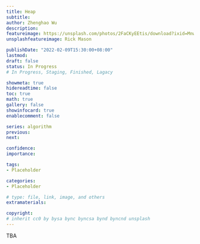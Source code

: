 ```yaml
---
title: Heap
subtitle: 
author: Zhenghao Wu
description: 
featureimage: https://unsplash.com/photos/2FaCKyEEtis/download?ixid=MnwxMjA3fDB8MXxzZWFyY2h8M3x8aGVhcHx8MHx8fHwxNjQzMDQ1OTY5&force=true&w=2400
unsplashfeatureimage: Rick Mason

publishDate: "2022-02-09T15:30:00+08:00"
lastmod: 
draft: false
status: In Progress
# In Progress, Staging, Finished, Lagacy

showmeta: true
hidereadtime: false
toc: true
math: true
gallery: false
showinfocard: true
enablecomment: false

series: algorithm
previous:
next:

confidence: 
importance: 

tags:
- Placeholder

categories:
- Placeholder

# type: file, link, image, and others
extramaterials:

copyright: 
# inherit cc0 by bysa bync byncsa bynd byncnd unsplash
---
```


TBA
